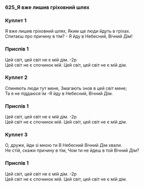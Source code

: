 ### 625_Я вже лишив гріховний шлях
### Куплет 1
Я вже лишив гріховний шлях, Яким ще люди йдуть в гріхах. <br/>Спитаєш про причину в тім? - Я йду в Небесний, Вічний Дім!
### Приспів 1
Цей світ, цей світ не є мій дім. -2р<br/>Цей світ не є спочинок мій. Цей світ, цей світ не є мій дім.
### Куплет 2
Спиняють люди тут мене, Змагають знов в цей світ мене; <br/>Та я не піддаюся їм -Я йду в Небесний, Вічний Дім.
### Приспів 1
Цей світ, цей світ не є мій дім. -2р<br/>Цей світ не є спочинок мій. Цей світ, цей світ не є мій дім.
### Куплет 3
О, друже, йди зі мною ти В Небесний Вічний Дім хвали. <br/>Не стій, скажи причину в тім, Чом ти не йдеш в той Вічний Дім?
### Приспів 1
Цей світ, цей світ не є мій дім. -2р<br/>Цей світ не є спочинок мій. Цей світ, цей світ не є мій дім.
